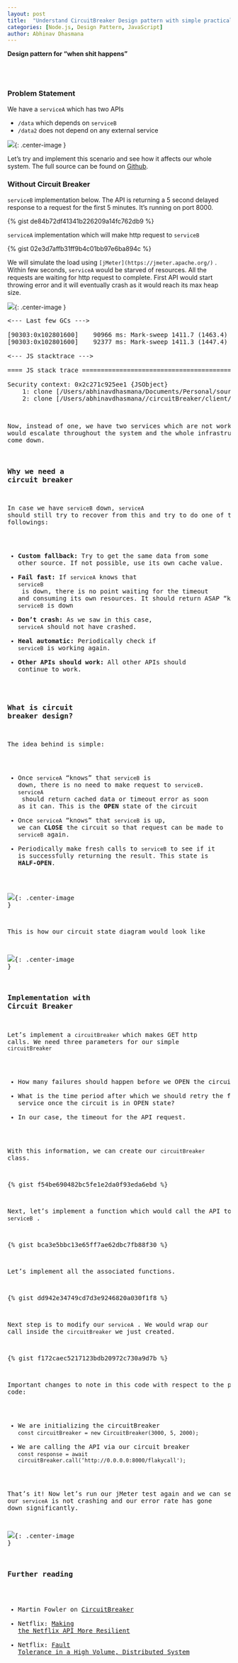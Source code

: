 ```yaml
---
layout: post
title:  "Understand CircuitBreaker Design pattern with simple practical example"
categories: [Node.js, Design Pattern, JavaScript]
author: Abhinav Dhasmana
---
```


**Design pattern for “when shit happens”**

<br />
<br />

### Problem Statement

We have a `serviceA` which has two APIs

*   `/data` which depends on `serviceB`
*   `/data2` does not depend on any external service

![](/images/blog/circuit-breaker/1.png){: .center-image }

Let’s try and implement this scenario and see how it affects our whole system. The full source can be found on [Github](https://github.com/abhinavdhasmana/circuitBreaker).

### Without Circuit Breaker

`serviceB` implementation below. The API is returning a 5 second delayed response to a request for the first 5 minutes. It’s running on port 8000.

{% gist de84b72df41341b226209a14fc762db9 %}

`serviceA` implementation which will make http request to `serviceB`

{% gist 02e3d7affb31ff9b4c01bb97e6ba894c %}

We will simulate the load using `[jMeter](https://jmeter.apache.org/)` . Within few seconds, `serviceA` would be starved of resources. All the requests are waiting for http request to complete. First API would start throwing error and it will eventually crash as it would reach its max heap size.

![](/images/blog/circuit-breaker/2.png){: .center-image }

<pre name="6cbd" id="6cbd" class="graf graf--pre graf-after--figure"><--- Last few GCs --->

[90303:0x102801600]    90966 ms: Mark-sweep 1411.7 (1463.4) -> 1411.3 (1447.4) MB, 1388.3 / 0.0 ms  (+ 0.0 ms in 0 steps since start of marking, biggest step 0.0 ms, walltime since start of marking 1388 ms) last resort GC in old space requested
[90303:0x102801600]    92377 ms: Mark-sweep 1411.3 (1447.4) -> 1411.7 (1447.4) MB, 1410.9 / 0.0 ms  last resort GC in old space requested

<--- JS stacktrace --->

==== JS stack trace =========================================

Security context: 0x2c271c925ee1 {JSObject}
    1: clone [/Users/abhinavdhasmana/Documents/Personal/sourcecode/circuitBreaker/client/node_modules/hoek/lib/index.js:~20] [pc=0x10ea64e3ebcb](this=0x2c2775156bd9 <Object map = 0x2c276089fe19>,obj=0x2c277be1e761 {WritableState map = 0x2c27608b1329>,seen=0x2c2791b76f41 <Map map = 0x2c272c2848d9>)
    2: clone [/Users/abhinavdhasmana//circuitBreaker/client/node_modul...
</pre>

Now, instead of one, we have two services which are not working. This would escalate throughout the system and the whole infrastructure will come down.

### Why we need a circuit breaker

In case we have `serviceB` down, `serviceA` should still try to recover from this and try to do one of the followings:

*   **Custom fallback:** Try to get the same data from some other source. If not possible, use its own cache value.
*   **Fail fast:** If `serviceA` knows that `serviceB` is down, there is no point waiting for the timeout and consuming its own resources. It should return ASAP “knowing” that `serviceB` is down
*   **Don’t crash:** As we saw in this case, `serviceA` should not have crashed.
*   **Heal automatic:** Periodically check if `serviceB` is working again.
*   **Other APIs should work:** All other APIs should continue to work.

### What is circuit breaker design?

The idea behind is simple:

*   Once `serviceA` “knows” that `serviceB` is down, there is no need to make request to `serviceB`. `serviceA` should return cached data or timeout error as soon as it can. This is the **OPEN** state of the circuit
*   Once `serviceA` “knows” that `serviceB` is up, we can **CLOSE** the circuit so that request can be made to `serviceB` again.
*   Periodically make fresh calls to `serviceB` to see if it is successfully returning the result. This state is **HALF-OPEN**.

![](/images/blog/circuit-breaker/3.png){: .center-image }

This is how our circuit state diagram would look like

![](/images/blog/circuit-breaker/4.png){: .center-image }

### Implementation with Circuit Breaker

Let’s implement a `circuitBreaker` which makes GET http calls. We need three parameters for our simple `circuitBreaker`

*   How many failures should happen before we OPEN the circuit.
*   What is the time period after which we should retry the failed service once the circuit is in OPEN state?
*   In our case, the timeout for the API request.

With this information, we can create our `circuitBreaker` class.

{% gist f54be690482bc5fe1e2da0f93eda6ebd %}

Next, let’s implement a function which would call the API to `serviceB` .

{% gist bca3e5bbc13e65ff7ae62dbc7fb88f30 %}

Let’s implement all the associated functions.

{% gist dd942e34749cd7d3e9246820a030f1f8 %}

Next step is to modify our `serviceA` . We would wrap our call inside the `circuitBreaker` we just created.

{% gist f172caec5217123bdb20972c730a9d7b %}

Important changes to note in this code with respect to the previous code:

*   We are initializing the circuitBreaker `const circuitBreaker = new CircuitBreaker(3000, 5, 2000);`
*   We are calling the API via our circuit breaker `const response = await circuitBreaker.call(‘http://0.0.0.0:8000/flakycall');`

That’s it! Now let’s run our jMeter test again and we can see that our `serviceA` is not crashing and our error rate has gone down significantly.

![](/images/blog/circuit-breaker/5.png){: .center-image }

### Further reading

*   Martin Fowler on [CircuitBreaker](https://martinfowler.com/bliki/CircuitBreaker.html)
*   Netflix: [Making the Netflix API More Resilient](https://medium.com/netflix-techblog/making-the-netflix-api-more-resilient-a8ec62159c2d)
*   Netflix: [Fault Tolerance in a High Volume, Distributed System](https://medium.com/netflix-techblog/fault-tolerance-in-a-high-volume-distributed-system-91ab4faae74a)